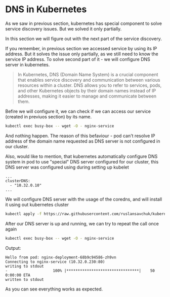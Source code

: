 # DNS in Kubernetes

As we saw in previous section, kubernetes has special component to solve service discovery issues. But we solved it only partially. 

In this section we will figure out with the next part of the service discovery.

If you remember, in previous section we accessed service by using its IP address. But it solves the issue only partially, as we still need to know the service IP address. To solve second part of it - we will configure DNS server in kubernetes.

> In Kubernetes, DNS (Domain Name System) is a crucial component that enables service discovery and communication between various resources within a cluster. DNS allows you to refer to services, pods, and other Kubernetes objects by their domain names instead of IP addresses, making it easier to manage and communicate between them.

Befire we will configure it, we can check if we can access our service (created in previuos section) by its name.

```bash
kubectl exec busy-box -- wget -O - nginx-service
```

And nothing happen. The reason of this befaviour - pod can't resolve IP address of the domain name requested as DNS server is not configured in our cluster. 

Also, would like to mention, that kubernetes automatically configure DNS system in pod to use "special" DNS server configured for our cluster, this DNS server was configured using during setting up kubelet
```
...
clusterDNS:
  - "10.32.0.10"
...
```

We will configure DNS server with the usage of the coredns, and will install it using out kubernetes cluster
```bash
kubectl apply -f https://raw.githubusercontent.com/ruslansavchuk/kubernetes-the-hard-way/master/manifests/coredns.yml -n kube-system
```

After our DNS server is up and running, we can try to repeat the call once again
```bash
kubectl exec busy-box -- wget -O - nginx-service
```

Output:
```
Hello from pod: nginx-deployment-68b9c94586-zh9vn
Connecting to nginx-service (10.32.0.230:80)
writing to stdout
-                    100% |********************************|    50  0:00:00 ETA
written to stdout
```

As you can see everything works as expected.
